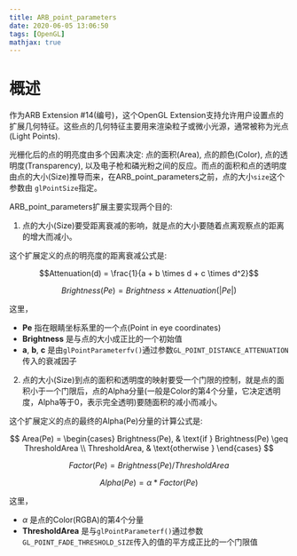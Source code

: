 ```yaml
---
title: ARB_point_parameters
date: 2020-06-05 13:06:50
tags: [OpenGL]
mathjax: true
---
```


# 概述
作为ARB Extension #14(编号)，这个OpenGL Extension支持允许用户设置点的扩展几何特征。这些点的几何特征主要用来渲染粒子或微小光源，通常被称为光点(Light Points).

光栅化后的点的明亮度由多个因素决定: 点的面积(Area), 点的颜色(Color), 点的透明度(Transparency), 以及电子枪和磷光粉之间的反应。而点的面积和点的透明度由点的大小(Size)推导而来，在ARB_point_parameters之前，点的大小`size`这个参数由 `glPointSize`指定。

ARB_point_parameters扩展主要实现两个目的:

1. 点的大小(Size)要受距离衰减的影响，就是点的大小要随着点离观察点的距离的增大而减小。

这个扩展定义的点的明亮度的距离衰减公式是:


$$Attenuation(d) = \frac{1}{a + b \times d + c \times d^2}$$

$$Brightness(Pe) = Brightness \times Attenuation(\lvert Pe \rvert)$$


这里，
- **Pe** 指在眼睛坐标系里的一个点(Point in eye coordinates)
- **Brightness** 是与点的大小成正比的一个初始值
- **a**, **b**, **c** 是由`glPointParameterfv()`通过参数`GL_POINT_DISTANCE_ATTENUATION`传入的衰减因子

2. 点的大小(Size)到点的面积和透明度的映射要受一个门限的控制，就是点的面积小于一个门限后，点的Alpha分量(一般是Color的第4个分量，它决定透明度，Alpha等于0，表示完全透明)要随面积的减小而减小。

这个扩展定义的点的最终的Alpha(Pe)分量的计算公式是:

$$
Area(Pe) = \begin{cases}
  Brightness(Pe), & \text{if } Brightness(Pe) \geq ThresholdArea \\
  ThresholdArea,  & \text{otherwise }
\end{cases}
$$

$$Factor(Pe) = Brightness(Pe) / ThresholdArea$$

$$Alpha(Pe) = \alpha * Factor(Pe)$$

这里，
- $\alpha$ 是点的Color(RGBA)的第4个分量
- **ThresholdArea** 是与`glPointParameterf()`通过参数`GL_POINT_FADE_THRESHOLD_SIZE`传入的值的平方成正比的一个门限值

